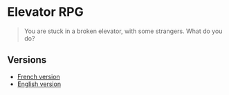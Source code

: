 # Elevator RPG

> You are stuck in a broken elevator, with some strangers. What do you do?

## Versions

* [French version](elevator-rpg-fr.md)
* [English version](elevator-rpg-en.md)
